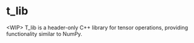 # t_lib
&lt;WIP> T_lib is a header-only C++ library for tensor operations, providing functionality similar to NumPy.
